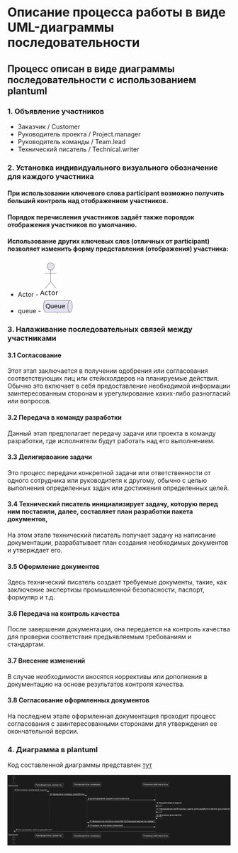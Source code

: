 # Описание процесса работы в виде UML-диаграммы последовательности
## Процесс описан в виде диаграммы последовательности с использованием plantuml

### 1. Объявление участников
* Заказчик / Customer
* Руководитель проекта / Project.manager
* Руководитель команды / Team.lead
* Технический писатель / Technical.writer

### 2. Установка индивидуального визуального обозначение для каждого участника
#### При использовании ключевого слова participant возможно получить больший контроль над отображением участников.
#### Порядок перечисления участников задаёт также пороядок отображения участников по умолчанию.
#### Использование других ключевых слов (отличных от participant) позволяет изменить форму представления (отображения) участника:
* Actor - ![](actor.PNG)
* queue - ![](queue.PNG)

### 3. Налаживание последовательных связей между участниками
#### 3.1 Согласование
Этот этап заключается в получении одобрения или согласования соответствующих лиц или стейкхолдеров на планируемые действия. Обычно это включает в себя предоставление необходимой информации заинтересованным сторонам и урегулирование каких-либо разногласий или вопросов.
#### 3.2 Передача в команду разработки
Данный этап предполагает передачу задачи или проекта в команду разработки, где исполнители будут работать над его выполнением.
#### 3.3 Делигирвоание задачи
Это процесс передачи конкретной задачи или ответственности от одного сотрудника или руководителя к другому, обычно с целью выполнения определенных задач или достижения определенных целей.
#### 3.4 Технический писатель инициализирует задачу, которую перед ним поставили, далее, составляет план разработки пакета документов,
На этом этапе технический писатель получает задачу на написание документации, разрабатывает план создания необходимых документов и утверждает его.
#### 3.5 Оформление документов
Здесь технический писатель создает требуемые документы, такие, как заключение экспертизы промышленной безопасности, паспорт, формуляр и т.д. 
#### 3.6 Передача на контроль качества
После завершения документации, она передается на контроль качества для проверки соответствия предъявляемым требованиям и стандартам.
#### 3.7 Внесение изменений
В случае необходимости вносятся коррективы или дополнения в документацию на основе результатов контроля качества.
#### 3.8 Согласование оформленных документов
На последнем этапе оформленная документация проходит процесс согласования с заинтересованными сторонами для утверждения ее окончательной версии.

### 4. Диаграмма в plantuml

Код составленной диаграммы представлен [тут](https://github.com/SuleymanovAnton00/aQsi_Test/blob/main/main)

![](UML-диаграмма.png)
